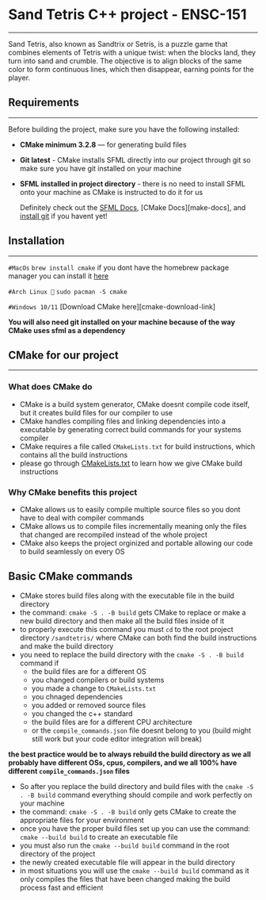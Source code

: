 # Sand Tetris C++ project - ENSC-151
---
Sand Tetris, also known as Sandtrix or Setris, is a puzzle game that combines elements of Tetris with a unique twist: when the blocks land, they turn into sand and crumble. The objective is to align blocks of the same color to form continuous lines, which then disappear, earning points for the player.


## Requirements 
---
Before building the project, make sure you have the following installed:

- **CMake minimum 3.2.8** — for generating build files
- **Git latest** - CMake installs SFML directly into our project through git so make sure you have git installed on your machine 
- **SFML installed in project directory** - there is no need to install SFML onto your machine as CMake is instructed to do it for us

    Definitely check out the [SFML Docs][sfml-docs], [CMake Docs][make-docs], and [install git][git-install] if you havent yet!

## Installation
---

`#MacOs`
`brew install cmake`
if you dont have the homebrew package manager you can install it [here][brew-install]

`#Arch Linux 🐧`
`sudo pacman -S cmake`

`#Windows 10/11`
[Download CMake here][cmake-download-link]

**You will also need git installed on your machine because of the way CMake uses sfml as a dependency**


## CMake for our project
---

### What does CMake do

- CMake is a build system generator, CMake doesnt compile code itself, but it creates build files for our compiler to use
- CMake handles compiling files and linking dependencies into a executable by generating correct build commands for your systems compiler 
- CMake requires a file called `CMakeLists.txt` for build instructions, which contains all the build instructions
- please go through [CMakeLists.txt](sandtetris/CMakeLists.txt) to learn how we give CMake build instructions

### Why CMake benefits this project 

- CMake allows us to easily compile multiple source files so you dont have to deal with compiler commands
- CMake allows us to compile files incrementally meaning only the files that changed are recompiled instead of the whole project
- CMake also keeps the project orginized and portable allowing our code to build seamlessly on every OS

## Basic CMake commands 

- CMake stores build files along with the executable file in the build directory
- the command: `cmake -S . -B build` gets CMake to replace or make a new build directory and then make all the build files inside of it
- to properly execute this command you must `cd` to the root project directory `/sandtetris/` where CMake can both find the build instructions and make the build directory
- you need to replace the build directory with the `cmake -S . -B build` command if 
    - the build files are for a different OS
    - you changed compilers or build systems
    - you made a change to `CMakeLists.txt`
    - you chnaged dependencies
    - you added or removed source files
    - you changed the c++ standard
    - the build files are for a different CPU architecture
    - or the `compile_commands.json` file doesnt belong to you (build might still work but your code editor integration will break)

**the best practice would be to always rebuild the build directory as we all probably have different OSs, cpus, compilers, and we all 100% have different `compile_commands.json` files**

- So after you replace the build directory and build files with the `cmake -S . -B build` command everything should compile and work perfectly on your machine
- the command: `cmake -S . -B build` only gets CMake to create the appropriate files for your environment
- once you have the proper build files set up you can use the command: `cmake --build build` to create an executable file
- you must also run the `cmake --build build` command in the root directory of the project 
- the newly created executable file will appear in the build directory
- in most situations you will use the `cmake --build build` command as it only compiles the files that have been changed making the build process fast and efficient    




[brew-install]: https://brew.sh/
[cmake-install]: https://cmake.org/download/
[git-install]: https://git-scm.com/install/

[sfml-docs]: https://www.sfml-dev.org/documentation/3.0.2/index.html
[cmake-docs]: https://cmake.org/cmake/help/latest/



